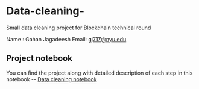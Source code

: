 # Data-cleaning-
Small data cleaning project for Blockchain technical round

Name : Gahan Jagadeesh
Email: gj717@nyu.edu

## Project notebook

You can find the project along with detailed description of each step in this notebook -- [Data cleaning notebook](https://github.com/GahanJagadeesh/Data-cleaning-/blob/master/Data%2Bcleaning%20.ipynb)



